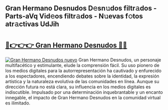 ## Gran Hermano Desnudos D𝚎sn𝚞dos filtr𝚊dos - Parts-aVq Vid𝚎os filtr𝚊dos - N𝚞evas f𝚘tos atr𝚊ctivas UdJih

# <h2><a href="http://mb6237.tromn.icu/?c=Gran+Hermano+Desnudos">🔗👉👉👉 Gran Hermano Desnudos 🔗🔗</a></h2>

[![Gran Hermano Desnudos nuevo](https://i.imgur.com/pEAQMta.gif)](http://mb6237.tromn.icu/?c=Gran+Hermano+Desnudos)
Gran Hermano Desnudos, un personaje multifacético y estimulante, elude la comprensión fácil. Su uso pionero de los medios digitales para la autorrepresentación ha cautivado y enfurecido a los espectadores, encendiendo debates sobre la identidad, la expresión artística y la naturaleza evolutiva de las comunidades en línea. Aunque su dirección futura no está clara, su influencia en los medios digitales es indiscutible. Impulsado por una determinación inquebrantable y un encanto innegable, el impacto de Gran Hermano Desnudos en la comunidad virtual es ilimitado.
